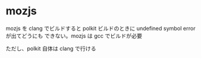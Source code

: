 # mozjs 

mozjs を clang でビルドすると polkit ビルドのときに undefined symbol error が出てどうにも
できない。mozjs は gcc でビルドが必要

ただし、polkit 自体は clang で行ける 


<!-- vim: set tw=90 filetype=markdown : -->
